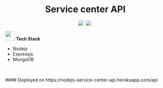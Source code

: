 <h1 align="center">
   Service center API
</h1>

<p align="center">
    <img src="https://img.shields.io/badge/Version-1.0-success" />&nbsp;
    <img src="https://img.shields.io/badge/Status-Prod-blue" />&nbsp;
</p>

<img src="https://media.giphy.com/media/iY8CRBdQXODJSCERIr/giphy.gif" width="30px">&nbsp;**Tech Stack**

- Nodejs
- Expressjs
- MongoDB
<br>
<br>
#### Deployed on https://nodejs-service-center-api.herokuapp.com/api

